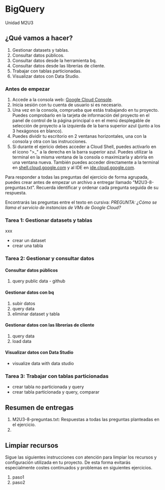 # BigQuery
Unidad M2U3

## ¿Qué vamos a hacer?
1. Gestionar datasets y tablas.
1. Consultar datos públicos.
1. Consultar datos desde la herramienta bq.
1. Consultar datos desde las librerías de cliente.
1. Trabajar con tablas particionadas.
1. Visualizar datos con Data Studio.

### Antes de empezar
1. Accede a la consola web: [Google Cloud Console](https://console.cloud.google.com).
1. Inicia sesión con tu cuenta de usuario si es necesario.
1. Una vez en la consola, comprueba que estás trabajando en tu proyecto. Puedes comprobarlo en la tarjeta de información del proyecto en el panel de control de la página principal o en el menú desplegable de selección de proyecto a la izquierda de la barra superior azul (junto a los 3 hexágonos en blanco).
1. Puedes dividir tu escritorio en 2 ventanas horizontales, una con la consola y otra con las instrucciones.
1. Si durante el ejericio debes acceder a Cloud Shell, puedes activarlo en el icono ">_" a la derecha en la barra superior azul. Puedes utilizar la terminal en la misma ventana de la consola o maximizarla y abrirla en una ventana nueva. También puedes acceder directamente a la terminal en [shell.cloud.google.com](https://shell.cloud.google.com) y al IDE en [ide.cloud.google.com](https://ide.cloud.google.com/).

Para responder a todas las preguntas del ejercicio de forma agrupada, puedes crear antes de empezar un archivo a entregar llamado "M2U3-8-preguntas.txt". Recuerda identificar y ordenar cada pregunta seguida de su respuesta.

Encontrarás las preguntas entre el texto en cursiva: *PREGUNTA: ¿Cómo se llama el servicio de instancias de VMs de Google Cloud?*

### Tarea 1: Gestionar datasets y tablas
xxx

- crear un dataset
- crear una tabla

### Tarea 2: Gestionar y consultar datos

#### Consultar datos públicos
1. query public data - github

#### Gestionar datos con bq
1. subir datos
1. query data
1. eliminar dataset y tabla

#### Gestionar datos con las librerías de cliente
1. query data
1. load data

#### Visualizar datos con Data Studio
- visualize data with data studio

### Tarea 3: Trabajar con tablas particionadas
- crear tabla no particionada y query
- crear tabla particionada y query, comparar

## Resumen de entregas
1. M2U3-8-preguntas.txt: Respuestas a todas las preguntas planteadas en el ejercicio.
1. [nombre de archivo]: descripción

## Limpiar recursos
Sigue las siguientes instrucciones con atención para limpiar los recursos y configuración utilizada en tu proyecto. De esta forma evitarás especialmente costes continuados y problemas en siguientes ejercicios.

1. paso1
1. paso2
